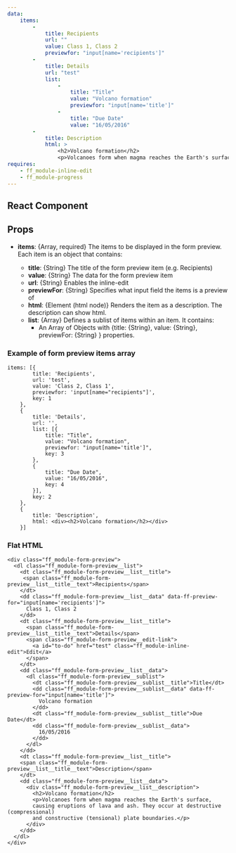 ```yaml
---
data:
    items: 
        - 
            title: Recipients
            url: ""
            value: Class 1, Class 2
            previewfor: "input[name='recipients']"
        - 
            title: Details
            url: "test"
            list: 
                - 
                    title: "Title"
                    value: "Volcano formation"
                    previewfor: "input[name='title']"
                - 
                    title: "Due Date"
                    value: "16/05/2016"
        - 
            title: Description
            html: >
                <h2>Volcano formation</h2>
                <p>Volcanoes form when magma reaches the Earth's surface, causing eruptions of lava and ash. They occur at destructive (compressional) and constructive (tensional) plate boundaries.</p>
requires: 
    - ff_module-inline-edit
    - ff_module-progress           
---
```

## React Component

<div data-ff_module-form-preview="" ></div>

## Props 
- **items**: {Array, required} The items to be displayed in the form preview.
  Each item is an object that contains:

   - **title**: {String} The title of the form preview item (e.g. Recipients)
   - **value**: {String} The data for the form preview item
   - **url**: {String} Enables the inline-edit
   - **previewFor**: {String} Specifies what input field the items is a preview of
   - **html**: {Element (html node)} Renders the item as a description. The description can show html.
   - **list**: {Array} Defines a sublist of items within an item. It contains:
      - An Array of Objects with {title: {String}, value: {String}, previewFor: {String} } properties. 
    
### Example of form preview items array
```
items: [{
        title: 'Recipients',
        url: 'test',
        value: 'Class 2, Class 1',
        previewfor: 'input[name="recipients"]',
        key: 1
    },
    {
        title: 'Details',
        url: '',
        list: [{
            title: "Title",
            value: "Volcano formation",
            previewfor: "input[name='title']",
            key: 3
        },
        {
            title: "Due Date",
            value: "16/05/2016",
            key: 4
        }],
        key: 2
    },
    {
        title: 'Description',
        html: <div><h2>Volcano formation</h2></div>
    }]
```

### Flat HTML
```
<div class="ff_module-form-preview">
  <dl class="ff_module-form-preview__list">
    <dt class="ff_module-form-preview__list__title">
     <span class="ff_module-form-preview__list__title__text">Recipients</span>
    </dt>
    <dd class="ff_module-form-preview__list__data" data-ff-preview-for="input[name='recipients']">
      Class 1, Class 2
    </dd>
    <dt class="ff_module-form-preview__list__title">
      <span class="ff_module-form-preview__list__title__text">Details</span>
      <span class="ff_module-form-preview__edit-link">
        <a id="to-do" href="test" class="ff_module-inline-edit">Edit</a>
      </span>
    </dt>
    <dd class="ff_module-form-preview__list__data">
      <dl class="ff_module-form-preview__sublist">
        <dt class="ff_module-form-preview__sublist__title">Title</dt>
        <dd class="ff_module-form-preview__sublist__data" data-ff-preview-for="input[name='title']">
          Volcano formation
        </dd>
        <dt class="ff_module-form-preview__sublist__title">Due Date</dt>
        <dd class="ff_module-form-preview__sublist__data">
          16/05/2016
        </dd>
      </dl>
    </dd>
    <dt class="ff_module-form-preview__list__title">
    <span class="ff_module-form-preview__list__title__text">Description</span>
    </dt>
    <dd class="ff_module-form-preview__list__data">
      <div class="ff_module-form-preview__list__description">
        <h2>Volcano formation</h2>
        <p>Volcanoes form when magma reaches the Earth's surface, 
        causing eruptions of lava and ash. They occur at destructive (compressional) 
        and constructive (tensional) plate boundaries.</p>
      </div>
    </dd>
  </dl>
</div>
```